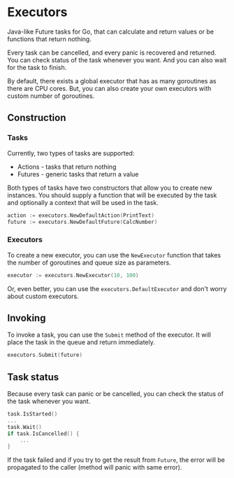 # Executors

Java-like Future tasks for Go, that can calculate and 
return values or be functions that return nothing.

Every task can be cancelled, and every panic is recovered and returned.
You can check status of the task whenever you want. And you can also
wait for the task to finish.

By default, there exists a global executor that has as many goroutines
as there are CPU cores. But, you can also create your own executors with
custom number of goroutines.

## Construction

### Tasks

Currently, two types of tasks are supported:
- Actions - tasks that return nothing
- Futures - generic tasks that return a value

Both types of tasks have two constructors that allow you to create new instances. 
You should supply a function that will be executed by the task and
optionally a context that will be used in the task.

```go
action := executors.NewDefaultAction(PrintText)
future := executors.NewDefaultFuture(CalcNumber)
```

### Executors
To create a new executor, you can use the `NewExecutor` function that takes
the number of goroutines and queue size as parameters.

```go
executor := executors.NewExecutor(10, 100)
```

Or, even better, you can use the `executors.DefaultExecutor` and don't
worry about custom executors.


## Invoking
To invoke a task, you can use the `Submit` method of the executor. It will
place the task in the queue and return immediately.

```go
executors.Submit(future)
```

## Task status
Because every task can panic or be cancelled, you can check the status of the
task whenever you want.

```go
task.IsStarted()
...
task.Wait()
if task.IsCancelled() {
	...
}
```

If the task failed and if you try to get the result from `Future`, the error
will be propagated to the caller (method will panic with same error).
